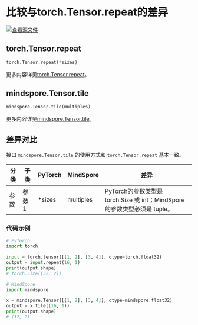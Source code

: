 # 比较与torch.Tensor.repeat的差异

[![查看源文件](https://mindspore-website.obs.cn-north-4.myhuaweicloud.com/website-images/master/resource/_static/logo_source.svg)](https://gitee.com/mindspore/docs/blob/master/docs/mindspore/source_zh_cn/note/api_mapping/pytorch_diff/tensor_repeat.md)

## torch.Tensor.repeat

```python
torch.Tensor.repeat(*sizes)
```

更多内容详见[torch.Tensor.repeat](https://pytorch.org/docs/1.8.1/tensors.html#torch.Tensor.repeat)。

## mindspore.Tensor.tile

```python
mindspore.Tensor.tile(multiples)
```

更多内容详见[mindspore.Tensor.tile](https://www.mindspore.cn/docs/zh-CN/master/api_python/mindspore/Tensor/mindspore.Tensor.tile.html)。

## 差异对比

接口 `mindspore.Tensor.tile` 的使用方式和 `torch.Tensor.repeat` 基本一致。

| 分类       | 子类         | PyTorch      | MindSpore      | 差异          |
| ---------- | ------------ | ------------ | ---------      | ------------- |
| 参数       | 参数 1       | *sizes         | multiples          | PyTorch的参数类型是 torch.Size 或 int；MindSpore的参数类型必须是 tuple。 |

### 代码示例

```python
# PyTorch
import torch

input = torch.tensor([[1, 2], [3, 4]], dtype=torch.float32)
output = input.repeat(16, 1)
print(output.shape)
# torch.Size([32, 2])

# MindSpore
import mindspore

x = mindspore.Tensor([[1, 2], [3, 4]], dtype=mindspore.float32)
output = x.tile((16, 1))
print(output.shape)
# (32, 2)
```
